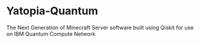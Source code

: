 # Yatopia-Quantum
The Next Generation of Minecraft Server software built using Qiskit for use on IBM Quantum Compute Network
